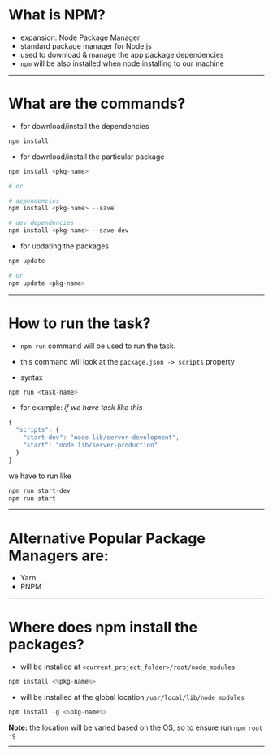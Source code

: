 # What is NPM?

- expansion: Node Package Manager
- standard package manager for Node.js
- used to download & manage the app package dependencies
- `npm` will be also installed when node installing to our machine

---

# What are the commands?

- for download/install the dependencies

```s
npm install
```

- for download/install the particular package

```s
npm install <pkg-name>

# or

# dependencies
npm install <pkg-name> --save

# dev dependencies
npm install <pkg-name> --save-dev
```

- for updating the packages

```s
npm update

# or
npm update <pkg-name>
```

---

# How to run the task?

- `npm run` command will be used to run the task.
- this command will look at the `package.json -> scripts` property

- syntax

```s
npm run <task-name>
```

- for example: _if we have task like this_

```js
{
  "scripts": {
    "start-dev": "node lib/server-development",
    "start": "node lib/server-production"
  }
}
```

we have to run like

```s
npm run start-dev
npm run start
```

---

# Alternative Popular Package Managers are:

- Yarn
- PNPM

---

# Where does npm install the packages?

- will be installed at `<current_project_folder>/root/node_modules`

```s
npm install <%pkg-name%>
```

- will be installed at the global location
  `/usr/local/lib/node_modules`

```s
npm install -g <%pkg-name%>
```

**Note:** the location will be varied based on the OS, so to ensure run `npm root -g`

---
